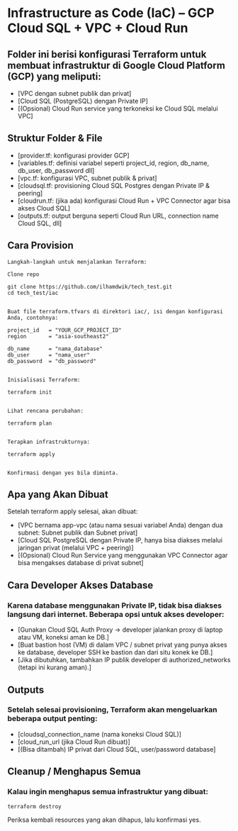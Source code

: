 # Infrastructure as Code (IaC) – GCP Cloud SQL + VPC + Cloud Run

## Folder ini berisi konfigurasi Terraform untuk membuat infrastruktur di Google Cloud Platform (GCP) yang meliputi:

- [VPC dengan subnet publik dan privat]
- [Cloud SQL (PostgreSQL) dengan Private IP]
- [(Opsional) Cloud Run service yang terkoneksi ke Cloud SQL melalui VPC]


## Struktur Folder & File

- [provider.tf: konfigurasi provider GCP]
- [variables.tf: definisi variabel seperti project_id, region, db_name, db_user, db_password dll]
- [vpc.tf: konfigurasi VPC, subnet publik & privat]
- [cloudsql.tf: provisioning Cloud SQL Postgres dengan Private IP & peering]
- [cloudrun.tf: (jika ada) konfigurasi Cloud Run + VPC Connector agar bisa akses Cloud SQL]
- [outputs.tf: output berguna seperti Cloud Run URL, connection name Cloud SQL, dll]


## Cara Provision

```
Langkah-langkah untuk menjalankan Terraform:

Clone repo

git clone https://github.com/ilhamdwik/tech_test.git
cd tech_test/iac


Buat file terraform.tfvars di direktori iac/, isi dengan konfigurasi Anda, contohnya:

project_id   = "YOUR_GCP_PROJECT_ID"
region       = "asia-southeast2"

db_name      = "nama_database"
db_user      = "nama_user"
db_password  = "db_password"


Inisialisasi Terraform:

terraform init


Lihat rencana perubahan:

terraform plan


Terapkan infrastrukturnya:

terraform apply


Konfirmasi dengan yes bila diminta.
```


## Apa yang Akan Dibuat

Setelah terraform apply selesai, akan dibuat:

- [VPC bernama app-vpc (atau nama sesuai variabel Anda) dengan dua subnet: Subnet publik dan Subnet privat]
- [Cloud SQL PostgreSQL dengan Private IP, hanya bisa diakses melalui jaringan privat (melalui VPC + peering)]
- [(Opsional) Cloud Run Service yang menggunakan VPC Connector agar bisa mengakses database di privat subnet]


## Cara Developer Akses Database

### Karena database menggunakan Private IP, tidak bisa diakses langsung dari internet. Beberapa opsi untuk akses developer:

- [Gunakan Cloud SQL Auth Proxy → developer jalankan proxy di laptop atau VM, koneksi aman ke DB.]
- [Buat bastion host (VM) di dalam VPC / subnet privat yang punya akses ke database, developer SSH ke bastion dan dari situ konek ke DB.]
- [Jika dibutuhkan, tambahkan IP publik developer di authorized_networks (tetapi ini kurang aman).]


## Outputs

### Setelah selesai provisioning, Terraform akan mengeluarkan beberapa output penting:

- [cloudsql_connection_name (nama koneksi Cloud SQL)]
- [cloud_run_url (jika Cloud Run dibuat)]
- [(Bisa ditambah) IP privat dari Cloud SQL, user/password database]


## Cleanup / Menghapus Semua

### Kalau ingin menghapus semua infrastruktur yang dibuat:

```
terraform destroy
```

Periksa kembali resources yang akan dihapus, lalu konfirmasi yes.
